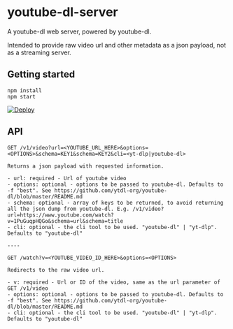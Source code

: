 # youtube-dl-server
A youtube-dl web server, powered by youtube-dl.

Intended to provide raw video url and other metadata as a json payload, not as a streaming server.

## Getting started
```
npm install
npm start
```

[![Deploy](https://www.herokucdn.com/deploy/button.svg)](https://heroku.com/deploy)

## API

```
GET /v1/video?url=<YOUTUBE_URL_HERE>&options=<OPTIONS>&schema=KEY1&schema=KEY2&cli=<yt-dlp|youtube-dl>

Returns a json payload with requested information.

- url: required - Url of youtube video
- options: optional - options to be passed to youtube-dl. Defaults to -f "best". See https://github.com/ytdl-org/youtube-dl/blob/master/README.md
- schema: optional - array of keys to be returned, to avoid returning all the json dump from youtube-dl. E.g. /v1/video?url=https://www.youtube.com/watch?v=1PuGuqpHQGo&schema=url&schema=title
- cli: optional - the cli tool to be used. "youtube-dl" | "yt-dlp". Defaults to "youtube-dl"

----

GET /watch?v=<YOUTUBE_VIDEO_ID_HERE>&options=<OPTIONS>

Redirects to the raw video url.

- v: required - Url or ID of the video, same as the url parameter of GET /v1/video
- options: optional - options to be passed to youtube-dl. Defaults to -f "best". See https://github.com/ytdl-org/youtube-dl/blob/master/README.md
- cli: optional - the cli tool to be used. "youtube-dl" | "yt-dlp". Defaults to "youtube-dl"
```
